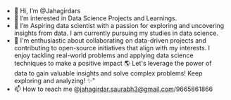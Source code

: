 - 👋 Hi, I’m @Jahagirdars
- 👀 I’m interested in Data Science Projects and Learnings.
- 🌱 I’m Aspiring data scientist with a passion for exploring and uncovering insights from data. I am currently pursuing my studies in data science.
- 💞️ I'm enthusiastic about collaborating on data-driven projects and contributing to open-source initiatives that align with my interests. I enjoy tackling real-world problems and applying data science techniques to make a positive impact
🌎 Let's leverage the power of data to gain valuable insights and solve complex problems!
    Keep exploring and analyzing! ✨"
-  📫 How to reach me @jahagirdar.saurabh3@gmail.com/9665861866

<!---
Jahagirdars/Jahagirdars is a ✨ special ✨ repository because its `README.md` (this file) appears on your GitHub profile.
You can click the Preview link to take a look at your changes.
--->
